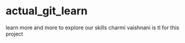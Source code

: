 # actual_git_learn
learn more and more to explore our skills
charmi vaishnani is tl  for this project